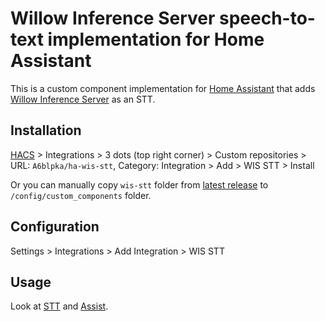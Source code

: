 # Willow Inference Server speech-to-text implementation for Home Assistant
This is a custom component implementation for [Home Assistant](https://www.home-assistant.io/) that adds [Willow Inference Server](https://github.com/toverainc/willow-inference-server) as an STT.

## Installation

[HACS](https://hacs.xyz) > Integrations > 3 dots (top right corner) > Custom repositories > URL: `A6blpka/ha-wis-stt`, Category: Integration > Add > WIS STT > Install

Or you can manually copy `wis-stt` folder from [latest release](https://github.com/A6blpka/ha-wis-stt/releases/latest) to `/config/custom_components` folder.

## Configuration

Settings > Integrations > Add Integration > WIS STT

## Usage
Look at [STT](https://www.home-assistant.io/integrations/stt/) and [Assist](https://www.home-assistant.io/voice_control/).